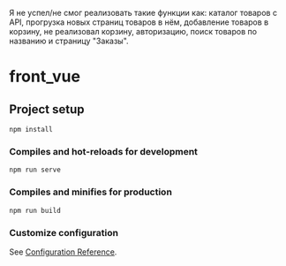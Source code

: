 
Я не успел/не смог реализовать такие функции как: каталог товаров с API, прогрузка новых страниц товаров в нём, добавление товаров в корзину, не реализовал корзину, авторизацию, поиск товаров по названию и страницу "Заказы".

# front_vue

## Project setup
```
npm install
```

### Compiles and hot-reloads for development
```
npm run serve
```

### Compiles and minifies for production
```
npm run build
```

### Customize configuration
See [Configuration Reference](https://cli.vuejs.org/config/).

